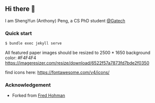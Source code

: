 ## Hi there 👋
I am ShengYun (Anthony) Peng, a CS PhD student [@Gatech](https://www.cc.gatech.edu/)    

### Quick start
``` bash
$ bundle exec jekyll serve
```

All featured paper images should be resized to 2500 * 1650 background color: #F4F4F4
https://imageresizer.com/resize/download/6522f57a7873fd7bde2f0350

find icons here: https://fontawesome.com/v4/icons/

### Acknowledgement  
- Forked from [Fred Hohman](https://github.com/fredhohman/fredhohman.github.io)
